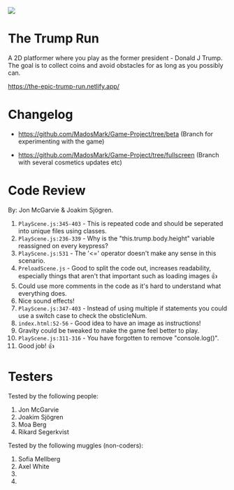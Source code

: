![](https://c.tenor.com/zuCNy8k4DFAAAAAd/ugh-donald-trump.gif)

# The Trump Run

A 2D platformer where you play as the former president - Donald J Trump.
The goal is to collect coins and avoid obstacles for as long as you possibly can.

https://the-epic-trump-run.netlify.app/

# Changelog

- https://github.com/MadosMark/Game-Project/tree/beta
  (Branch for experimenting with the game)

- https://github.com/MadosMark/Game-Project/tree/fullscreen
  (Branch with several cosmetics updates etc)

# Code Review
By: Jon McGarvie & Joakim Sjögren.
1. `PlayScene.js:345-403` - This is repeated code and should be seperated into unique files using classes.
2. `PlayScene.js:236-339` - Why is the "this.trump.body.height" variable reassigned on every keypress?
3. `PlayScene.js:531` - The '<=' operator doesn't make any sense in this scenario.
4. `PreloadScene.js` - Good to split the code out, increases readability, especially things that aren't that important such as loading images :thumbsup:
5. Could use more comments in the code as it's hard to understand what everything does.
6. Nice sound effects!
7. `PlayScene.js:347-403` - Instead of using multiple if statements you could use a switch case to check the obsticleNum.
8. `index.html:52-56` - Good idea to have an image as instructions!
9. Gravity could be tweaked to make the game feel better to play.
10. `PlayScene.js:311-316` - You have forgotten to remove "console.log()".
11. Good job! :thumbsup:

# Testers

Tested by the following people:

1. Jon McGarvie
2. Joakim Sjögren
3. Moa Berg
4. Rikard Segerkvist

Tested by the following muggles (non-coders):

1. Sofia Mellberg
2. Axel White
3.
4.
